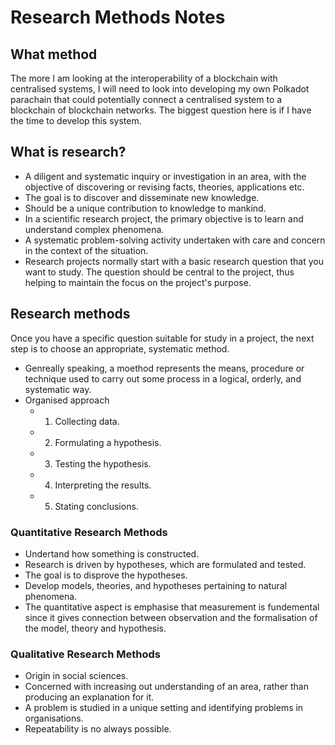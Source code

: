 # Research Methods Notes

## What method

The more I am looking at the interoperability of a blockchain with centralised systems, I will need to look into developing my own Polkadot parachain that could potentially connect a centralised system to a blockchain of blockchain networks. The biggest question here is if I have the time to develop this system.

## What is research?

- A diligent and systematic inquiry or investigation in an area, with the objective of discovering or revising facts, theories, applications etc.
- The goal is to discover and disseminate new knowledge.
- Should be a unique contribution to knowledge to mankind.
- In a scientific research project, the primary objective is to learn and understand complex phenomena.
- A systematic problem-solving activity undertaken with care and concern in the context of the situation.
- Research projects normally start with a basic research question that you want to study. The question should be central to the project, thus helping to maintain the focus on the project's purpose.

## Research methods

Once you have a specific question suitable for study in a project, the next step is to choose an appropriate, systematic method.

- Genreally speaking, a moethod represents the means, procedure or technique used to carry out some process in a logical, orderly, and systematic way.
- Organised approach
  - 1. Collecting data.
  - 2. Formulating a hypothesis.
  - 3. Testing the hypothesis.
  - 4. Interpreting the results.
  - 5. Stating conclusions.

### Quantitative Research Methods

- Undertand how something is constructed.
- Research is driven by hypotheses, which are formulated and tested.
- The goal is to disprove the hypotheses.
- Develop models, theories, and hypotheses pertaining to natural phenomena.
- The quantitative aspect is emphasise that measurement is fundemental since it gives connection between observation and the formalisation of the model, theory and hypothesis.

### Qualitative Research Methods

- Origin in social sciences.
- Concerned with increasing out understanding of an area, rather than producing an explanation for it. 
- A problem is studied in a unique setting and identifying problems in organisations. 
- Repeatability is no always possible.
